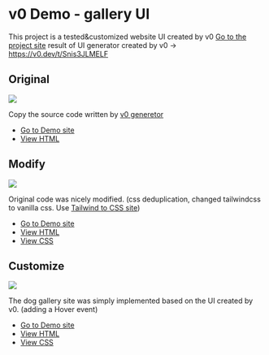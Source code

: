 # v0 Demo - gallery UI

This project is a tested&customized website UI created by v0
[Go to the project site](https://v0-practice-pi.vercel.app/)
result of UI generator created by v0 -> https://v0.dev/t/Snis3JLMELF

## Original

![](https://imgur.com/a/QylaJ5X)

Copy the source code written by [v0 generetor](https://v0.dev/t/Snis3JLMELF)

- [Go to Demo site](https://v0-practice-pi.vercel.app/pages/original.html)
- [View HTML](https://github.com/kariray/v0_practice/blob/main/pages/original.html)

## Modify

![](https://imgur.com/a/QpCTX5F)

Original code was nicely modified. (css deduplication, changed tailwindcss to vanilla css. Use [Tailwind to CSS site](https://tailwind-to-css.vercel.app/))

- [Go to Demo site](https://v0-practice-pi.vercel.app/pages/modify.html)
- [View HTML](https://github.com/kariray/v0_practice/blob/main/pages/modify.html)
- [View CSS](https://github.com/kariray/v0_practice/blob/main/styles/modify.css)

## Customize

![](https://imgur.com/a/aWYTwD1)

The dog gallery site was simply implemented based on the UI created by v0. (adding a Hover event)

- [Go to Demo site](https://v0-practice-pi.vercel.app/pages/customize.html)
- [View HTML](https://github.com/kariray/v0_practice/blob/main/pages/customize.html)
- [View CSS](https://github.com/kariray/v0_practice/blob/main/styles/customize.css)

